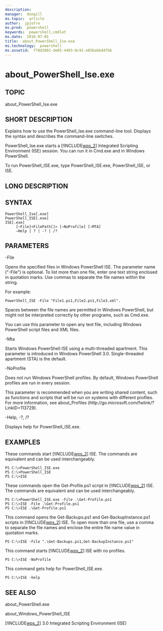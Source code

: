 ```yaml
---
description:  
manager:  dongill
ms.topic:  article
author:  jpjofre
ms.prod:  powershell
keywords:  powershell,cmdlet
ms.date:  2016-07-01
title:  about_PowerShell_Ise.exe
ms.technology:  powershell
ms.assetid:  f78d2891-de05-4403-8c91-e856abbd4fb6
---
```


# about_PowerShell_Ise.exe
## TOPIC  
 about\_PowerShell\_Ise.exe  
  
## SHORT DESCRIPTION  
 Explains how to use the PowerShell\_Ise.exe command\-line tool. Displays the syntax and describes the command\-line switches.  
  
 PowerShell\_Ise.exe starts a [!INCLUDE[wps_2]()] Integrated Scripting Environment \(ISE\) session. You can run it in Cmd.exe and in Windows PowerShell.  
  
 To run PowerShell\_ISE.exe, type PowerShell\_ISE.exe, PowerShell\_ISE, or ISE.  
  
## LONG DESCRIPTION  
  
## SYNTAX  
  
```  
PowerShell_Ise[.exe]  
PowerShell_ISE[.exe]  
ISE[.exe]  
     [–File]<FilePath[]> [–NoProfile] [–MTA]  
     –Help | ? | -? | /?  
```  
  
## PARAMETERS  
 \-File  
  
 Opens the specified files in Windows PowerShell ISE. The parameter name \("\-File"\) is optional. To list more than one file, enter one text string enclosed in quotation marks. Use commas to separate the file names within the string.  
  
 For example:  
  
```  
PowerShell_ISE -File "File1.ps1,File2.ps1,File3.xml".  
```  
  
 Spaces between the file names are permitted in Windows PowerShell, but might not be interpreted correctly by other programs, such as Cmd.exe.  
  
 You can use this parameter to open any text file, including Windows PowerShell script files and XML files.  
  
 \-Mta  
  
 Starts Windows PowerShell ISE using a multi\-threaded apartment. This parameter is introduced in Windows PowerShell 3.0. Single\-threaded apartment \(STA\) is the default.  
  
 \-NoProfile  
  
 Does not run Windows PowerShell profiles. By default, Windows PowerShell profiles are run in every session.  
  
 This parameter is recommended when you are writing shared content, such as functions and scripts that will be run on systems with different profiles. For more information, see about\_Profiles \(http:\/\/go.microsoft.com\/fwlink\/?LinkID\=113729\).  
  
 \-Help, \-?, \/?  
  
 Displays help for PowerShell\_ISE.exe.  
  
## EXAMPLES  
 These commands start [!INCLUDE[wps_2]()] ISE. The commands are equivalent and can be used interchangeably.  
  
```  
PS C:\>PowerShell_ISE.exe  
PS C:\>PowerShell_ISE  
PS C:\>ISE  
```  
  
 These commands open the Get\-Profile.ps1 script in [!INCLUDE[wps_2]()] ISE. The commands are equivalent and can be used interchangeably.  
  
```  
PS C:\>PowerShell_ISE.exe -File .\Get-Profile.ps1  
PS C:\>ISE -File .\Get-Profile.ps1  
PS C:\>ISE .\Get-Profile.ps1  
```  
  
 This command opens the Get\-Backups.ps1 and Get\-BackupInstance.ps1 scripts in [!INCLUDE[wps_2]()] ISE. To open more than one file, use a comma to separate the file names and enclose the entire file name value in quotation marks.  
  
```  
PS C:\>ISE -File ".\Get-Backups.ps1,Get-BackupInstance.ps1"  
```  
  
 This command starts [!INCLUDE[wps_2]()] ISE with no profiles.  
  
```  
PS C:\>ISE -NoProfile  
```  
  
 This command gets help for PowerShell\_ISE.exe.  
  
```  
PS C:\>ISE -help  
```  
  
## SEE ALSO  
 about\_PowerShell.exe  
  
 about\_Windows\_PowerShell\_ISE  
  
 [!INCLUDE[wps_2]()] 3.0 Integrated Scripting Environment \(ISE\)

